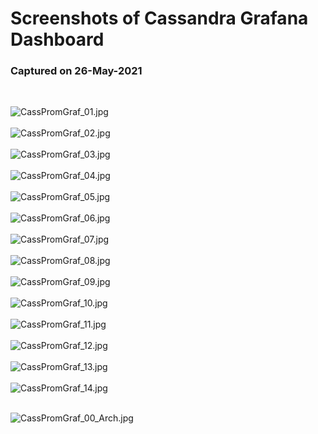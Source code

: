# Screenshots of Cassandra Grafana Dashboard

### Captured on 26-May-2021

<br>

![CassPromGraf_01.jpg](https://github.com/sarma1807/Prometheus-Grafana-Cassandra/blob/main/Screenshots/JPGs/CassPromGraf_01.jpg) <br><br>
![CassPromGraf_02.jpg](https://github.com/sarma1807/Prometheus-Grafana-Cassandra/blob/main/Screenshots/JPGs/CassPromGraf_02.jpg) <br><br>
![CassPromGraf_03.jpg](https://github.com/sarma1807/Prometheus-Grafana-Cassandra/blob/main/Screenshots/JPGs/CassPromGraf_03.jpg) <br><br>
![CassPromGraf_04.jpg](https://github.com/sarma1807/Prometheus-Grafana-Cassandra/blob/main/Screenshots/JPGs/CassPromGraf_04.jpg) <br><br>
![CassPromGraf_05.jpg](https://github.com/sarma1807/Prometheus-Grafana-Cassandra/blob/main/Screenshots/JPGs/CassPromGraf_05.jpg) <br><br>
![CassPromGraf_06.jpg](https://github.com/sarma1807/Prometheus-Grafana-Cassandra/blob/main/Screenshots/JPGs/CassPromGraf_06.jpg) <br><br>
![CassPromGraf_07.jpg](https://github.com/sarma1807/Prometheus-Grafana-Cassandra/blob/main/Screenshots/JPGs/CassPromGraf_07.jpg) <br><br>
![CassPromGraf_08.jpg](https://github.com/sarma1807/Prometheus-Grafana-Cassandra/blob/main/Screenshots/JPGs/CassPromGraf_08.jpg) <br><br>
![CassPromGraf_09.jpg](https://github.com/sarma1807/Prometheus-Grafana-Cassandra/blob/main/Screenshots/JPGs/CassPromGraf_09.jpg) <br><br>
![CassPromGraf_10.jpg](https://github.com/sarma1807/Prometheus-Grafana-Cassandra/blob/main/Screenshots/JPGs/CassPromGraf_10.jpg) <br><br>
![CassPromGraf_11.jpg](https://github.com/sarma1807/Prometheus-Grafana-Cassandra/blob/main/Screenshots/JPGs/CassPromGraf_11.jpg) <br><br>
![CassPromGraf_12.jpg](https://github.com/sarma1807/Prometheus-Grafana-Cassandra/blob/main/Screenshots/JPGs/CassPromGraf_12.jpg) <br><br>
![CassPromGraf_13.jpg](https://github.com/sarma1807/Prometheus-Grafana-Cassandra/blob/main/Screenshots/JPGs/CassPromGraf_13.jpg) <br><br>
![CassPromGraf_14.jpg](https://github.com/sarma1807/Prometheus-Grafana-Cassandra/blob/main/Screenshots/JPGs/CassPromGraf_14.jpg) <br><br>

![CassPromGraf_00_Arch.jpg](https://github.com/sarma1807/Prometheus-Grafana-Cassandra/blob/main/Screenshots/JPGs/CassPromGraf_00_Arch.jpg) <br><br>
